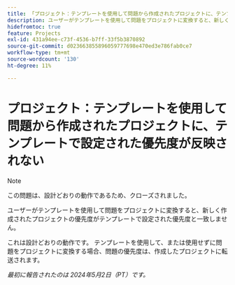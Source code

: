 ```yaml
---
title: 「プロジェクト：テンプレートを使用して問題から作成されたプロジェクトに、テンプレートで設定された優先度が反映されない」
description: ユーザーがテンプレートを使用して問題をプロジェクトに変換すると、新しく作成されたプロジェクトの優先度がテンプレートで設定された優先度と一致しません。
hidefromtoc: true
feature: Projects
exl-id: 431a94ee-c73f-4536-b7ff-33f5b3870892
source-git-commit: d023663855896059777698e470ed3e786fab0ce7
workflow-type: tm+mt
source-wordcount: '130'
ht-degree: 11%

---
```


# プロジェクト：テンプレートを使用して問題から作成されたプロジェクトに、テンプレートで設定された優先度が反映されない

>[!NOTE]
>
>この問題は、設計どおりの動作であるため、クローズされました。

ユーザーがテンプレートを使用して問題をプロジェクトに変換すると、新しく作成されたプロジェクトの優先度がテンプレートで設定された優先度と一致しません。

これは設計どおりの動作です。 テンプレートを使用して、または使用せずに問題をプロジェクトに変換する場合、問題の優先度は、作成したプロジェクトに転送されます。

_最初に報告されたのは 2024年5月2日（PT）です。_
